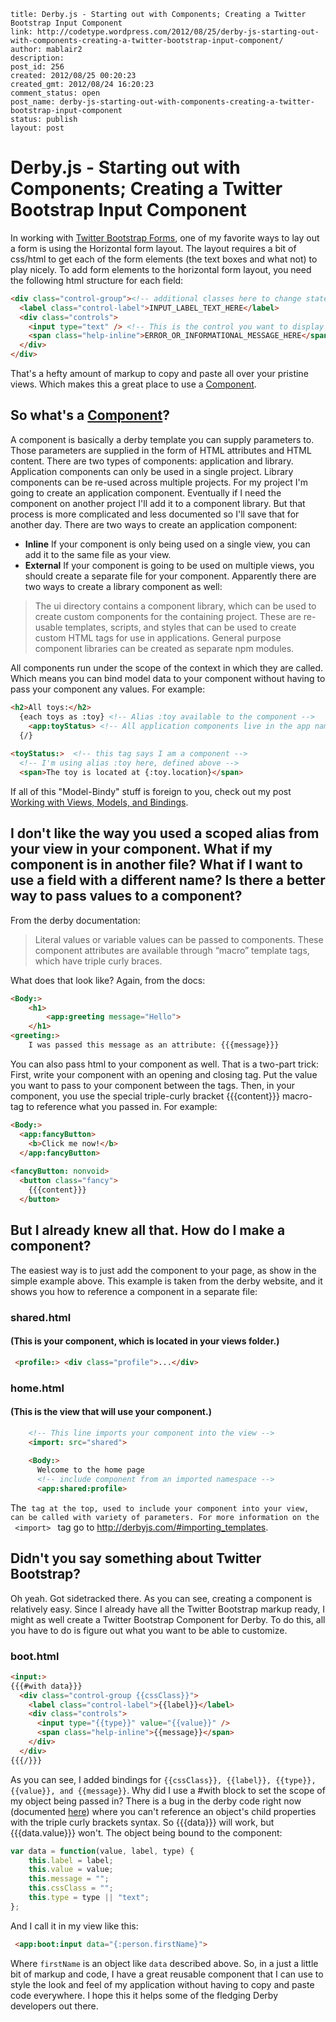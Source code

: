 ```
title: Derby.js - Starting out with Components; Creating a Twitter Bootstrap Input Component
link: http://codetype.wordpress.com/2012/08/25/derby-js-starting-out-with-components-creating-a-twitter-bootstrap-input-component/
author: mablair2
description: 
post_id: 256
created: 2012/08/25 00:20:23
created_gmt: 2012/08/24 16:20:23
comment_status: open
post_name: derby-js-starting-out-with-components-creating-a-twitter-bootstrap-input-component
status: publish
layout: post
```

# Derby.js - Starting out with Components; Creating a Twitter Bootstrap Input Component

In working with [Twitter Bootstrap Forms](http://twitter.github.com/bootstrap/base-css.html#forms), one of my favorite ways to lay out a form is using the Horizontal form layout. The layout requires a bit of css/html to get each of the form elements (the text boxes and what not) to play nicely. To add form elements to the horizontal form layout, you need the following html structure for each field: 

``` html
<div class="control-group"><!-- additional classes here to change state -->
  <label class="control-label">INPUT_LABEL_TEXT_HERE</label>
  <div class="controls">
    <input type="text" /> <!-- This is the control you want to display -->
    <span class="help-inline">ERROR_OR_INFORMATIONAL_MESSAGE_HERE</span>
  </div>
</div> 
```

 That's a hefty amount of markup to copy and paste all over your pristine views. Which makes this a great place to use a [Component](http://derbyjs.com/#components). 

## So what's a [Component](http://derbyjs.com/#components)?

A component is basically a derby template you can supply parameters to. Those parameters are supplied in the form of HTML attributes and HTML content. There are two types of components: application and library. Application components can only be used in a single project. Library components can be re-used across multiple projects. For my project I'm going to create an application component. Eventually if I need the component on another project I'll add it to a component library. But that process is more complicated and less documented so I'll save that for another day. There are two ways to create an application component: 

  * **Inline**
If your component is only being used on a single view, you can add it to the same file as your view. 
  * **External**
If your component is going to be used on multiple views, you should create a separate file for your component.  Apparently there are two ways to create a library component as well: 

> The ui directory contains a component library, which can be used to create custom components for the containing project. These are re-usable templates, scripts, and styles that can be used to create custom HTML tags for use in applications. General purpose component libraries can be created as separate npm modules. 

All components run under the scope of the context in which they are called. Which means you can bind model data to your component without having to pass your component any values. For example: 

``` html
<h2>All toys:</h2>
  {each toys as :toy} <!-- Alias :toy available to the component -->
    <app:toyStatus> <!-- All application components live in the app namespace -->
  {/}
 
<toyStatus:>  <!-- this tag says I am a component -->
  <!-- I'm using alias :toy here, defined above -->
  <span>The toy is located at {:toy.location}</span> 
```

 If all of this "Model-Bindy" stuff is foreign to you, check out my post [Working with Views, Models, and Bindings](http://codetype.wordpress.com/2012/08/07/derby-js-working-with-view-templates-models-and-bindings/). 

## I don't like the way you used a scoped alias from your view in your component. What if my component is in another file? What if I want to use a field with a different name? Is there a better way to pass values to a component?

From the derby documentation: 

> Literal values or variable values can be passed to components. These component attributes are available through “macro” template tags, which have triple curly braces. 

What does that look like? Again, from the docs: 

``` html
<Body:> 
	<h1>
		<app:greeting message="Hello">
	</h1> 
<greeting:> 
	I was passed this message as an attribute: {{{message}}} 
```

 You can also pass html to your component as well. That is a two-part trick: First, write your component with an opening and closing tag. Put the value you want to pass to your component between the tags. Then, in your component, you use the special triple-curly bracket {{{content}}} macro-tag to reference what you passed in. For example: 

``` html
<Body:>
  <app:fancyButton>
    <b>Click me now!</b>
  </app:fancyButton>
 
<fancyButton: nonvoid>
  <button class="fancy">
    {{{content}}}
  </button>
```

## But I already knew all that. How do I make a component?

The easiest way is to just add the component to your page, as show in the simple example above. This example is taken from the derby website, and it shows you how to reference a component in a separate file: 

### shared.html

#### (This is your component, which is located in your views folder.)


``` html
 <profile:> <div class="profile">...</div> 
```

### home.html

#### (This is the view that will use your component.)

``` html
	<!-- This line imports your component into the view -->
	<import: src="shared">
	 
	<Body:>
	  Welcome to the home page
	  <!-- include component from an imported namespace -->
	  <app:shared:profile>
```

 The <import> ``tag at the top, used to include your component into your view, can be called with variety of parameters. For more information on the  <import> `` tag go to <http://derbyjs.com/#importing_templates>. 

## Didn't you say something about Twitter Bootstrap?

Oh yeah. Got sidetracked there. As you can see, creating a component is relatively easy. Since I already have all the Twitter Bootstrap markup ready, I might as well create a Twitter Bootstrap Component for Derby. To do this, all you have to do is figure out what you want to be able to customize. 

### boot.html


``` html
<input:>
{{{#with data}}}
  <div class="control-group {{cssClass}}">
    <label class="control-label">{{label}}</label>
    <div class="controls">
      <input type="{{type}}" value="{{value}}" />
      <span class="help-inline">{{message}}</span>
    </div>
  </div>
{{{/}}}
```

 As you can see, I added bindings for `{{cssClass}}, {{label}}, {{type}}, {{value}}, and {{message}}`. Why did I use a #with block to set the scope of my object being passed in? There is a bug in the derby code right now (documented [here](https://github.com/codeparty/derby/issues/138)) where you can't reference an object's child properties with the triple curly brackets syntax. So {{{data}}} will work, but {{{data.value}}} won't. The object being bound to the component: 
 
``` js
var data = function(value, label, type) {
    this.label = label;
    this.value = value;
    this.message = "";
    this.cssClass = "";
    this.type = type || "text";
};
```

 And I call it in my view like this: 
``` html
 <app:boot:input data="{:person.firstName}"> 
```

 Where `firstName` is an object like `data` described above. So, in a just a little bit of markup and code, I have a great reusable component that I can use to style the look and feel of my application without having to copy and paste code everywhere. I hope this it helps some of the fledging Derby developers out there.